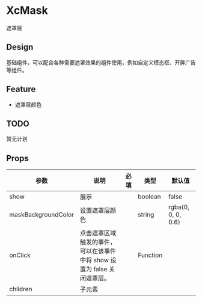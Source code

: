 # XcMask

遮罩层

## Design

基础组件，可以配合各种需要遮罩效果的组件使用，例如自定义模态框、开屏广告等组件。

## Feature

- 遮罩层颜色

## TODO

暂无计划

## Props

| 参数                | 说明                                                                    | 必填 | 类型     | 默认值             |
| ------------------- | ----------------------------------------------------------------------- | ---- | -------- | ------------------ |
| show                | 展示                                                                    |      | boolean  | false              |
| maskBackgroundColor | 设置遮罩层颜色                                                          |      | string   | rgba(0, 0, 0, 0.6) |
| onClick             | 点击遮罩区域触发的事件，可以在该事件中将 show 设置为 false 关闭遮罩层。 |      | Function |                    |
| children            | 子元素                                                                  |      |          |                    |

